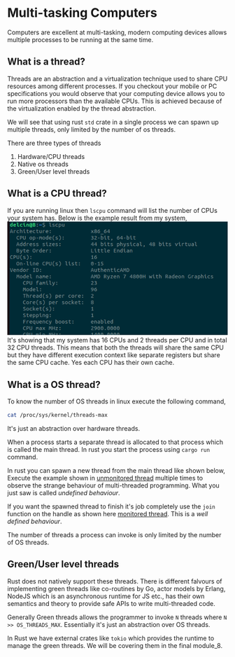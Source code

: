 # Multi-tasking Computers

Computers are excellent at multi-tasking, modern computing devices allows multiple processes
to be running at the same time.

## What is a thread?

Threads are an abstraction and a virtualization technique used to share CPU resources among
different processes. If you checkout your mobile or PC specifications you would observe that
your computing device allows you to run more processors than the available CPUs.
This is achieved because of the virtualization enabled by the thread abstraction.

We will see that using rust `std` crate in a single process we can spawn up multiple threads,
only limited by the number of os threads.

There are three types of threads

1. Hardware/CPU threads
1. Native os threads
1. Green/User level threads

## What is a CPU thread?

If you are running linux then `lscpu` command will list the number of CPUs your system has.
Below is the example result from my system,
![lscpu](./assets/lscpu.png)
It's showing that my system has 16 CPUs and 2 threads per CPU and in total 32 CPU threads.
This means that both the threads will share the same CPU but they have different execution
context like separate registers but share the same CPU cache. Yes each CPU has their own cache.

## What is a OS thread?

To know the number of OS threads in linux execute the following command,

```bash
cat /proc/sys/kernel/threads-max
```

It's just an abstraction over hardware threads.

When a process starts a separate thread is allocated to that process which is called the main thread.
In rust you start the process using `cargo run` command.

In rust you can spawn a new thread from the main thread like shown below,
Execute the example shown in [unmonitored thread](./demo/src/unmonitored_spawn.rs) multiple times
to observe the strange behaviour of multi-threaded programming. What you just saw is called
*undefined behaviour*.

If you want the spawned thread to finish it's job completely use the `join` function on the handle as
shown here [monitored thread](./demo/src/monitored_spawn.rs). This is a *well defined behaviour*.

The number of threads a process can invoke is only limited by the number of OS threads.

## Green/User level threads

Rust does not natively support these threads. There is different falvours of implementing green threads
like co-routines by Go, actor models by Erlang, NodeJS which is an asynchronous runtime for JS etc.,
has their own semantics and theory to provide safe APIs to write multi-threaded code.

Generally Green threads allows the programmer to invoke `N` threads where `N >> OS_THREADS_MAX`.
Essentially it's just an abstraction over OS threads.

In Rust we have external crates like `tokio` which provides the runtime to manage the green threads.
We will be covering them in the final module_8.
